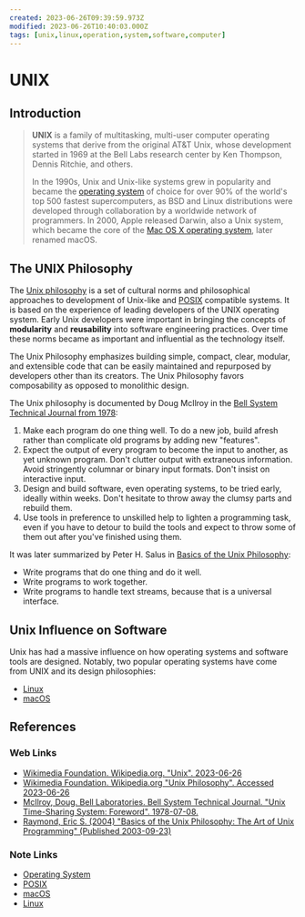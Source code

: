 ```yaml
---
created: 2023-06-26T09:39:59.973Z
modified: 2023-06-26T10:40:03.000Z
tags: [unix,linux,operation,system,software,computer]
---
```

# UNIX

## Introduction

>**UNIX** is a family of multitasking,
>multi-user computer operating systems that derive from the original AT&T Unix,
>whose development started in 1969 at the Bell Labs research center by
>Ken Thompson, Dennis Ritchie, and others.
>
>In the 1990s, Unix and Unix-like systems grew in popularity and
>became the [operating system][-os] of choice for over 90% of
>the world's top 500 fastest supercomputers,
>as BSD and Linux distributions were developed through collaboration by
>a worldwide network of programmers.
>In 2000, Apple released Darwin, also a Unix system,
>which became the core of the [Mac OS X operating system][-macos],
>later renamed macOS.

## The UNIX Philosophy

The [Unix philosophy][wiki-unix-phil] is a set of cultural norms and
philosophical approaches to development of
Unix-like and [POSIX][-posix] compatible systems.
It is based on the experience of leading developers of the UNIX operating system.
Early Unix developers were important in bringing the concepts of
**modularity** and **reusability** into software engineering practices.
Over time these norms became as important and influential as the technology itself.

The Unix Philosophy emphasizes building simple, compact, clear, modular,
and extensible code that can be easily maintained and repurposed by
developers other than its creators.
The Unix Philosophy favors composability as opposed to monolithic design.

The Unix philosophy is documented by Doug McIlroy in
the [Bell System Technical Journal from 1978][unix-foreword]:

1. Make each program do one thing well.
    To do a new job, build afresh rather than complicate old programs by
    adding new "features".
2. Expect the output of every program to become the input to another,
    as yet unknown program.
    Don't clutter output with extraneous information.
    Avoid stringently columnar or binary input formats.
    Don't insist on interactive input.
3. Design and build software, even operating systems,
    to be tried early, ideally within weeks.
    Don't hesitate to throw away the clumsy parts and rebuild them.
4. Use tools in preference to unskilled help to lighten a programming task,
    even if you have to detour to build the tools and
    expect to throw some of them out after you've finished using them.

It was later summarized by Peter H. Salus in
[Basics of the Unix Philosophy][unix-philosophy-basics]:

* Write programs that do one thing and do it well.
* Write programs to work together.
* Write programs to handle text streams, because that is a universal interface.

## Unix Influence on Software

Unix has had a massive influence on how operating systems and
software tools are designed.
Notably, two popular operating systems have come from UNIX and
its design philosophies:

* [Linux][-linux]
* [macOS][-macos]

## References

### Web Links

* [Wikimedia Foundation. Wikipedia.org. "Unix". 2023-06-26][wiki-unix]
* [Wikimedia Foundation. Wikipedia.org "Unix Philosophy". Accessed 2023-06-26][wiki-unix-phil]
* [McIlroy, Doug. Bell Laboratories. Bell System Technical Journal. "Unix Time-Sharing System: Foreword". 1978-07-08.][unix-foreword]
* [Raymond, Eric S. (2004) "Basics of the Unix Philosophy: The Art of Unix Programming" (Published 2003-09-23)][unix-philosophy-basics]

<!-- Hidden References -->
[wiki-unix]: https://en.wikipedia.org/wiki/Unix "Wikipedia.org. 'Unix'"
[wiki-unix-phil]: https://en.wikipedia.org/wiki/Unix_philosophy "Wikimedia Foundation. Wikipedia.org 'Unix Philosophy' Accessed 2023-06-26"
[unix-foreword]: https://archive.org/details/bstj57-6-1899/mode/2up "McIlroy, Doug. Unix Time-Sharing System: Foreword (1978)"
[unix-philosophy-basics]: http://www.catb.org/~esr/writings/taoup/html/ch01s06.html "Raymond, Eric S. (2004) 'Basics of the Unix Philosophy'"

### Note Links

* [Operating System][-os]
* [POSIX][-posix]
* [macOS][-macos]
* [Linux][-linux]

<!-- Hidden References -->
[-os]: os.md "Operating System"
[-posix]: posix.md "POSIX"
[-macos]: macos.md "macOS"
[-linux]: linux.md "Linux"
